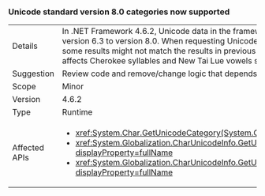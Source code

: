 ### Unicode standard version 8.0 categories now supported

|   |   |
|---|---|
|Details|In .NET Framework 4.6.2, Unicode data in the framework has been upgraded from Unicode standard version 6.3 to version 8.0.  When requesting Unicode character category in .NET Framework 4.6.2, some results might not match the results in previous .NET Framework versions.  This change mostly affects Cherokee syllables and New Tai Lue vowels signs and tone marks.|
|Suggestion|Review code and remove/change logic that depends on hard-coded Unicode character categories.|
|Scope|Minor|
|Version|4.6.2|
|Type|Runtime|
|Affected APIs|<ul><li><xref:System.Char.GetUnicodeCategory(System.Char)?displayProperty=fullName></li><li><xref:System.Globalization.CharUnicodeInfo.GetUnicodeCategory(System.Char)?displayProperty=fullName></li><li><xref:System.Globalization.CharUnicodeInfo.GetUnicodeCategory(System.String%2CSystem.Int32)?displayProperty=fullName></li></ul>|
